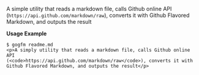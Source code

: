 A simple utility that reads a markdown file, calls Github online API
(`https://api.github.com/markdown/raw`), converts it with 
Github Flavored Markdown, and outputs the result

**Usage Example**

```
$ gogfm readme.md 
<p>A simply utility that reads a markdown file, calls Github online API
(<code>https://api.github.com/markdown/raw</code>), converts it with 
Github Flavored Markdown, and outputs the result</p>
```
